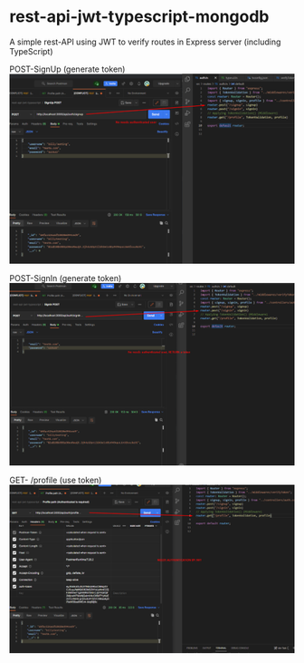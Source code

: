 # rest-api-jwt-typescript-mongodb
A simple rest-API using JWT to verify routes in Express server (including TypeScript)

POST-SignUp (generate token)
![jwt-project](https://github.com/BillyVector117/rest-api-jwt-typescript-mongodb/blob/main/src/Screenshot_9.png)

POST-SignIn (generate token)
![jwt-project](https://github.com/BillyVector117/rest-api-jwt-typescript-mongodb/blob/main/src/Screenshot_1.png)



GET- /profile (use token)
![jwt-project](https://github.com/BillyVector117/rest-api-jwt-typescript-mongodb/blob/main/src/Screenshot_2.png)
